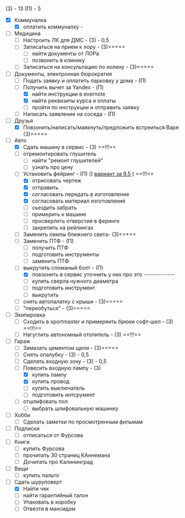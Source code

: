(З) - 13
(П) - 5

- [x] Коммуналка 
	- [x] оплатить коммуналку - [ ]()
- [ ] Медицина 
	- [ ] Настроить ЛК для ДМС - (З) - 0,5
	- [ ] Записаться на прием к лору - (З)==+==
		- [ ] найти документы от ЛОРа
		- [ ] позвонить в клинику
	- [ ] Записаться на консультацию по колену - (З)==+==
- [ ] Документы, электронная бюрократия
	- [ ] Подать заявку и оплатить парковку у дома - (П)
	- [ ] Получить вычет за Yandex - (П) 
		- [x] найти инструкции в evernote
		- [x] найти реквизиты курса и оплаты
		- [ ] пройти по инструкции и отправить заявку
	- [ ] Написать заявление на соседа - (П)
- [ ] Друзья 
	- [x] Повзонить/написать/маякнуть/предложить встреиться Варе (З)==+==
- [ ] Авто
	- [x] Сдать машину в сервис - (З) ==!!!==
	- [ ] отремонтировать глушитель
		- [ ] найти "ремонт глушителей" 
		- [ ] узнать про цену
	- [ ] Установить фейринг - (П) () [вариант за 9.5](https://www.rackworld.ru/catalog/aksessuary/feyring/feyring_yakima_windshields_40_100_sm/) ) ==!!!==
		- [x] отрисовать чертеж
		- [x] отправить 
		- [x] согласовать передать в изготовление 
		- [x] согласовать материал изготовления
		- [ ] сьездить забрать
		- [ ] примерить к машине
		- [ ] просверлить отверстия в феринге
		- [ ] закрепить на рейлингах
	- [ ] Заменить лампы ближнего света- (З)==+==
	- [ ] Заменить ПТФ - (П)
		- [ ] получить ПТФ
		- [ ] подготовить инструменты
		- [ ] заменить ПТФ
	- [ ] выкрутить сломаный болт - (П)
		- [x] повзонить в сервис уточнить у них про это -------------
		- [ ] купить сверла нужного диаметра
		- [ ] подготовить инструмент
		- [ ] выкрутить
	- [ ] снять автопалатку с крыши - (З)==+==
	- [ ] "переобуться" - (З)==+==
- [ ] Экипировка 
	- [ ] Сходить в sportmaster и примеряить брюки софт-шел - (З) ==!!!==
	- [ ] Нагуглить автономный отопитель - (З) ==!!!== 
- [ ] Гараж
	- [ ] Замазать цементом щели - (З)==+==
	- [ ] Снять опалубку - (З) - 0,5
	- [ ] Сделать входную зону - (З) - 0,5
	- [ ] Повесить входную лампу - (З) 
		- [x] купить лампу
		- [x] купить провод
		- [ ] купить выключатель
		- [ ] подготовить интсрумент
	- [ ] отшлифовать пол
		- [ ] выбрать шлифовальную машинку
- [ ] Хобби
	- [ ] Сделать заметки по просмотренным фильмам
- [ ] Подписки
	- [ ] отписаться от Фурсова
- [ ] Книги 
	- [ ] купить Фурсова
	- [ ] прочитать 30 страниц КАннемана
	- [ ] Дочитать про Калининград 
- [ ] Вещи
	- [ ] купить пальто
- [ ] Cдать шуруповерт
	- [x] Найти чек
	- [ ] найти гарантийный талон
	- [ ] Упаковать в коробку
	- [ ] Отвезти в максидом